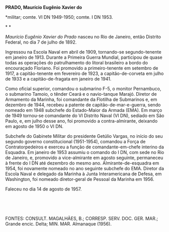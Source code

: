 **PRADO, Maurício Eugênio Xavier do**

\*militar; comte. VI DN 1949-1950; comte. I DN 1953.

* *

*Maurício Eugênio Xavier do Prado* nasceu no Rio de Janeiro, então
Distrito Federal, no dia 7 de julho de 1892.

Ingressou na Escola Naval em abril de 1909, tornando-se segundo-tenente
em janeiro de 1913. Durante a Primeira Guerra Mundial, participou de
quase todas as operações do patrulhamento do litoral brasileiro a bordo
do encouraçado Floriano. Foi promovido a primeiro-tenente em setembro de
1917, a capitão-tenente em fevereiro de 1923, a capitão-de-corveta em
julho de 1933 e a capitão-de-fragata em janeiro de 1941.

Como oficial superior, comandou o submarino F-5, o monitor Pernambuco, o
submarino Tamoio, o tênder Ceará e o navio-tanque Marajó. Diretor de
Armamento da Marinha, foi comandante da Flotilha de Submarinos e, em
dezembro de 1944, recebeu a patente de capitão-de-mar-e-guerra, sendo
nomeado em 1948 subchefe do Estado-Maior da Armada (EMA). Em março de
1949 tornou-se comandante do VI Distrito Naval (VI DN), sediado em São
Paulo, e, em julho desse ano, foi promovido a contra-almirante, deixando
em agosto de 1950 o VI DN.

Subchefe do Gabinete Militar do presidente Getúlio Vargas, no início do
seu segundo governo constitucional (1951-1954), comandou a Força de
Contratorpedeiros e exerceu a função de comandante-em-chefe interino da
Esquadra. Em janeiro de 1953 assumiu o comando do I DN, com sede no Rio
de Janeiro, e, promovido a vice-almirante em agosto seguinte, permaneceu
à frente do I DN até dezembro do mesmo ano. Almirante-de-esquadra em
1954, foi novamente nomeado no ano seguinte subchefe do EMA. Diretor da
Escola Naval e delegado da Marinha à Junta Interamericana de Defesa, em
Washington, foi nomeado diretor-geral de Pessoal da Marinha em 1956.

Faleceu no dia 14 de agosto de 1957.

 

 

FONTES: CONSULT. MAGALHÃES, B.; CORRESP. SERV. DOC. GER. MAR.; Grande
encic. Delta; MIN. MAR. Almanaque (1956).

 
